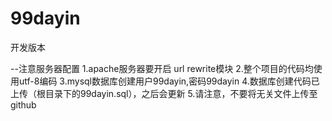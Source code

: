 # 99dayin
开发版本

--注意服务器配置
1.apache服务器要开启 url rewrite模块
2.整个项目的代码均使用utf-8编码
3.mysql数据库创建用户99dayin,密码99dayin
4.数据库创建代码已上传（根目录下的99dayin.sql），之后会更新
5.请注意，不要将无关文件上传至github

